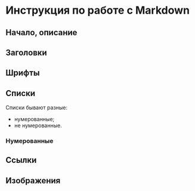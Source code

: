 # Инструкция по работе с Markdown

## Начало, описание

## Заголовки

## Шрифты

## Списки

Списки бывают разные:
- нумерованные;
- не нумерованные.

### Нумерованные



## Ссылки

## Изображения